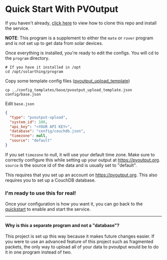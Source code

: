 # Quick Start With PVOutput
If you haven't already, [click here](quickstart.md) to view how to clone this repo and install the service.

**NOTE**: This program is a supplement to either the `mate` or `rover` program and is not set up to get data
from solar devices.

Once everything is installed, you're ready to edit the configs. You will cd to the `program` directory.
```
# If you have it installed in /opt
cd /opt/solarthing/program
```

Copy some template config files ([pvoutput_upload_template](../config_templates/base/pvoutput_upload_template.json))
```
cp ../config_templates/base/pvoutput_upload_template.json config/base.json
```
Edit `base.json`
```json
{
  "type": "pvoutput-upload",
  "system_id": 100,
  "api_key": "<YOUR API KEY>",
  "database": "config/couchdb.json",
  "timezone": null,
  "source": "default"
}
```
If you set `timezone` to null, it will use your default time zone. Make sure to correctly configure this while setting
up your output at https://pvoutput.org. `source` is the source id of the data and is usually set to "default".

This requires that you set up an account on https://pvoutput.org. This also requires you to set up a CouchDB database.


### I'm ready to use this for real!
Once your configuration is how you want it, you can go back to the [quickstart](quickstart.md#configuration-continued) to enable and start the service.

---

#### Why is this a separate program and not a "database"?
This project is set up this way because it makes future changes easier. If you were to use an advanced feature of
this project such as fragmented packets, the only way to upload all of your data to pvoutput would be to do it
in one program instead of two.
